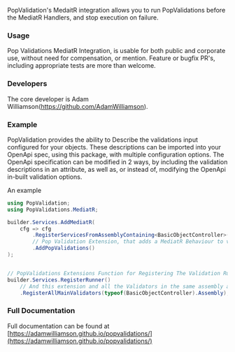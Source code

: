 ﻿PopValidation's MedaitR integration allows you to run PopValidations before the MediatR Handlers, and stop execution on failure.

### Usage

Pop Validations MediatR Integration, is usable for both public and corporate use, without need for compensation, or mention.
Feature or bugfix PR's, including appropriate tests are more than welcome.

### Developers

The core developer is Adam Williamson(https://github.com/AdamWilliamson).

### Example

PopValidation provides the ability to Describe the validations input configured for your objects.
These descriptions can be imported into your OpenApi spec, using this package, with multiple configuration options.
The OpenApi specification can be modified in 2 ways, by including the validation descriptions in an attribute, 
as well as, or instead of, modifying the OpenApi in-built validation options.

An example
```c#
using PopValidation;
using PopValidations.MediatR;

builder.Services.AddMediatR(
    cfg => cfg
        .RegisterServicesFromAssemblyContaining<BasicObjectController>()
        // Pop Validation Extension, that adds a MediatR Behaviour to validate all objects before executing the handlers.
        .AddPopValidations()
);


// PopValidations Extensions Function for Registering The Validation Runner
builder.Services.RegisterRunner()
    // And this extension and all the Validators in the same assembly as "SongValidator"
    .RegisterAllMainValidators(typeof(BasicObjectController).Assembly);

```

### Full Documentation

Full documentation can be found at
[https://adamwilliamson.github.io/popvalidations/](https://adamwilliamson.github.io/popvalidations/)

